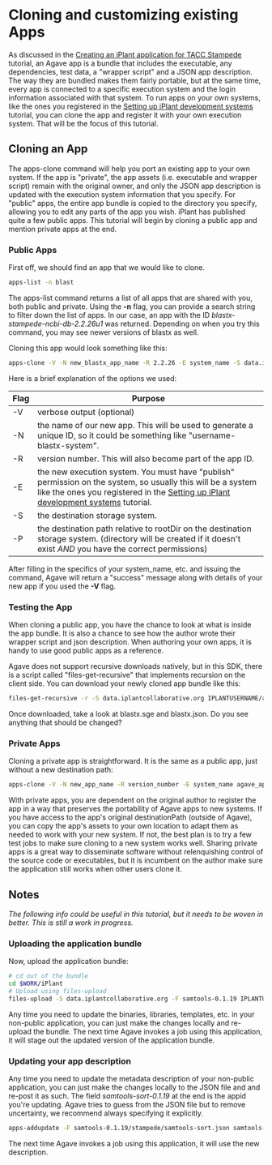 Cloning and customizing existing Apps
================================================
As discussed in the [Creating an iPlant application for TACC Stampede] tutorial, an Agave app is a bundle that includes the executable, any dependencies, test data, a "wrapper script" and a JSON app description.  The way they are bundled makes them fairly portable, but at the same time, every app is connected to a specific execution system and the login information associated with that system.  To run apps on your own systems, like the ones you registered in the [Setting up iPlant development systems] tutorial, you can clone the app and register it with your own execution system.  That will be the focus of this tutorial.

Cloning an App
---------------
The apps-clone command will help you port an existing app to your own system.  If the app is "private", the app assets (i.e. executable and wrapper script) remain with the original owner, and only the JSON app description is updated with the execution system information that you specify.  For "public" apps, the entire app bundle is copied to the directory you specify, allowing you to edit any parts of the app you wish.  iPlant has published quite a few public apps.  This tutorial will begin by cloning a public app and mention private apps at the end.

### Public Apps
First off, we should find an app that we would like to clone.
```sh
apps-list -n blast
```
The apps-list command returns a list of all apps that are shared with you, both public and private.  Using the **-n** flag, you can provide a search string to filter down the list of apps. In our case, an app with the ID *blastx-stampede-ncbi-db-2.2.26u1* was returned.  Depending on when you try this command, you may see newer versions of blastx as well.

Cloning this app would look something like this:

```sh
apps-clone -V -N new_blastx_app_name -R 2.2.26 -E system_name -S data.iplantcollaborative.org -P IPLANTUSERNAME/applications/new_blastx_app_name-2.2.26/system_name blastx-stampede-ncbi-db-2.2.26u1
```
Here is a brief explanation of the options we used:

| Flag | Purpose |
|------|---------|
|  -V  | verbose output (optional) |
|  -N  | the name of our new app.  This will be used to generate a unique ID, so it could be something like "username-blastx-system". |
|  -R  | version number.  This will also become part of the app ID. |
|  -E  | the new execution system.  You must have "publish" permission on the system, so usually this will be a system like the ones you registered in the [Setting up iPlant development systems] tutorial. |
|  -S  | the destination storage system. |
|  -P  | the destination path relative to rootDir on the destination storage system. (directory will be created if it doesn't exist *AND* you have the correct permissions) |

After filling in the specifics of your system_name, etc. and issuing the command, Agave will return a "success" message along with details of your new app if you used the **-V** flag.

### Testing the App

When cloning a public app, you have the chance to look at what is inside the app bundle.  It is also a chance to see how the author wrote their wrapper script and json description.  When authoring your own apps, it is handy to use good public apps as a reference.

Agave does not support recursive downloads natively, but in this SDK, there is a script called "files-get-recursive" that implements recursion on the client side. You can download your newly cloned app bundle like this:

```sh
files-get-recursive -r -S data.iplantcollaborative.org IPLANTUSERNAME/applications/new_blastx_app_name-2.2.26
```

Once downloaded, take a look at blastx.sge and blastx.json.  Do you see anything that should be changed?

### Private Apps

Cloning a private app is straightforward.  It is the same as a public app, just without a new destination path:
```sh
apps-clone -V -N new_app_name -R version_number -E system_name agave_app_id
```
With private apps, you are dependent on the original author to register the app in a way that preserves the portability of Agave apps to new systems. If you have access to the app's original destinationPath (outside of Agave), you can copy the app's assets to your own location to adapt them as needed to work with your new system.  If not, the best plan is to try a few test jobs to make sure cloning to a new system works well.  Sharing private apps is a great way to disseminate software without relenquishing control of the source code or executables, but it is incumbent on the author make sure the application still works when other users clone it.

Notes
-----
*The following info could be useful in this tutorial, but it needs to be woven in better.  This is still a work in progress.*
### Uploading the application bundle

Now, upload the application bundle:
```sh
# cd out of the bundle
cd $WORK/iPlant
# Upload using files-upload
files-upload -S data.iplantcollaborative.org -F samtools-0.1.19 IPLANTUSERNAME/applications
```
Any time you need to update the binaries, libraries, templates, etc. in your non-public application, you can just make the changes locally and re-upload the bundle. The next time Agave invokes a job using this application, it will stage out the updated version of the application bundle.

### Updating your app description

Any time you need to update the metadata description of your non-public application, you can just make the changes locally to the JSON file and and re-post it as such. The field *samtools-sort-0.1.19* at the end is the appid you're updating. Agave tries to guess from the JSON file but to remove uncertainty, we recommend always specifying it explicitly. 

```sh
apps-addupdate -F samtools-0.1.19/stampede/samtools-sort.json samtools-sort-0.1.19
```

The next time Agave invokes a job using this application, it will use the new description.

[Creating an iPlant application for TACC Stampede]:./iplant-first-app.md
[Setting up iPlant development systems]:./iplant-systems.md

